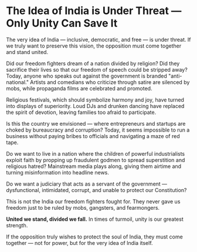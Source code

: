 # The Idea of India is Under Threat — Only Unity Can Save It

The very idea of India — inclusive, democratic, and free — is under threat. If we truly want to preserve this vision, the opposition must come together and stand united.

Did our freedom fighters dream of a nation divided by religion? Did they sacrifice their lives so that our freedom of speech could be stripped away? Today, anyone who speaks out against the government is branded "anti-national." Artists and comedians who criticize through satire are silenced by mobs, while propaganda films are celebrated and promoted.

Religious festivals, which should symbolize harmony and joy, have turned into displays of superiority. Loud DJs and drunken dancing have replaced the spirit of devotion, leaving families too afraid to participate.

Is this the country we envisioned — where entrepreneurs and startups are choked by bureaucracy and corruption? Today, it seems impossible to run a business without paying bribes to officials and navigating a maze of red tape.

Do we want to live in a nation where the children of powerful industrialists exploit faith by propping up fraudulent godmen to spread superstition and religious hatred? Mainstream media plays along, giving them airtime and turning misinformation into headline news.

Do we want a judiciary that acts as a servant of the government — dysfunctional, intimidated, corrupt, and unable to protect our Constitution?

This is not the India our freedom fighters fought for. They never gave us freedom just to be ruled by mobs, gangsters, and fearmongers.

**United we stand, divided we fall.** In times of turmoil, unity is our greatest strength.

If the opposition truly wishes to protect the soul of India, they must come together — not for power, but for the very idea of India itself.
